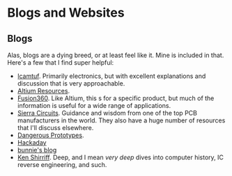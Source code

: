 # Blogs and Websites


## Blogs

Alas, blogs are a dying breed, or at least feel like it. Mine is included in
that. Here's a few that I find super helpful:

* [lcamtuf](https://lcamtuf.substack.com). Primarily electronics, but with
  excellent explanations and discussion that is very approachable.
* [Altium Resources](https://resources.altium.com/).
* [Fusion360](https://www.autodesk.com/products/fusion-360/blog). Like Altium,
  this s for a specific product, but much of the information is useful for a
  wide range of applications.
* [Sierra Circuits](https://www.protoexpress.com/blog/). Guidance and wisdom
  from one of the top PCB manufacturers in the world. They also have a huge
  number of resources that I'll discuss elsewhere.
* [Dangerous Prototypes](http://dangerousprototypes.com/blog/).
* [Hackaday](https://hackaday.com/)
* [bunnie's blog](https://www.bunniestudios.com/)
* [Ken Shirriff](https://www.righto.com/). Deep, and I mean _very deep_ dives
  into computer history, IC reverse engineering, and such.